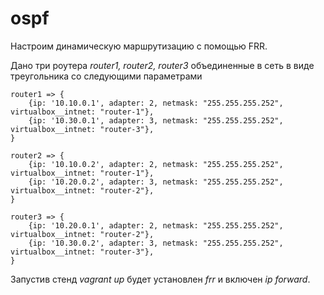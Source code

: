 # ospf

Настроим динамическую маршрутизацию с помощью FRR.

Дано три роутера *router1, router2, router3* объединенные в сеть в виде треугольника со следующими параметрами

	router1 => {
		{ip: '10.10.0.1', adapter: 2, netmask: "255.255.255.252", virtualbox__intnet: "router-1"},
		{ip: '10.30.0.1', adapter: 3, netmask: "255.255.255.252", virtualbox__intnet: "router-3"},
	}

	router2 => {
		{ip: '10.10.0.2', adapter: 2, netmask: "255.255.255.252", virtualbox__intnet: "router-1"},
		{ip: '10.20.0.2', adapter: 3, netmask: "255.255.255.252", virtualbox__intnet: "router-2"},
	}

	router3 => {
		{ip: '10.20.0.1', adapter: 2, netmask: "255.255.255.252", virtualbox__intnet: "router-2"},
		{ip: '10.30.0.2', adapter: 3, netmask: "255.255.255.252", virtualbox__intnet: "router-3"},
	}

Запустив стенд *vagrant up* будет установлен *frr* и включен *ip forward*.
